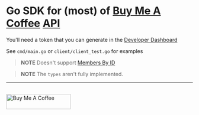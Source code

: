 # Go SDK for (most) of [Buy Me A Coffee](https://www.buymeacoffee.com) [API](https://developers.buymeacoffee.com/#/apireference)

You'll need a token that you can generate in the [Developer Dashboard](https://developers.buymeacoffee.com/dashboard)

See `cmd/main.go` or `client/client_test.go` for examples

> **NOTE** Doesn't support [Members By ID](https://developers.buymeacoffee.com/#/apireference?id=members-by-id-v1subscriptionsid)

> **NOTE** The `types` aren't fully implemented.

<hr/>
<br/>
<a href="https://www.buymeacoffee.com/dazwilkin" target="_blank"><img src="https://cdn.buymeacoffee.com/buttons/default-orange.png" alt="Buy Me A Coffee" height="41" width="174"></a>